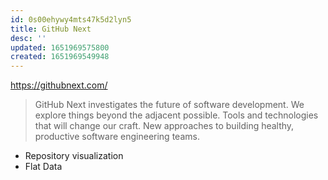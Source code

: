 ```yaml
---
id: 0s00ehywy4mts47k5d2lyn5
title: GitHub Next
desc: ''
updated: 1651969575800
created: 1651969549948
---
```


https://githubnext.com/

> GitHub Next investigates the future of software development. We explore things beyond the adjacent possible. Tools and technologies that will change our craft. New approaches to building healthy, productive software engineering teams.

- Repository visualization
- Flat Data
